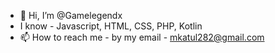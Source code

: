 - 👋 Hi, I’m @Gamelegendx
- I know - Javascript, HTML, CSS, PHP, Kotlin
- 📫 How to reach me - by my email - mkatul282@gmail.com


<!---
Gamelegendx/Gamelegendx is a ✨ special ✨ repository because its `README.md` (this file) appears on your GitHub profile.
You can click the Preview link to take a look at your changes.
--->

